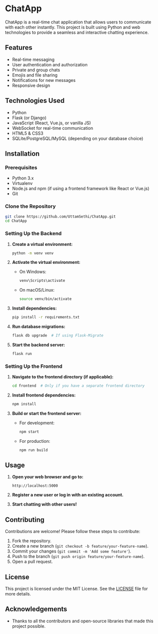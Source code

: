 

# ChatApp

ChatApp is a real-time chat application that allows users to communicate with each other instantly. This project is built using Python and web technologies to provide a seamless and interactive chatting experience.

## Features

- Real-time messaging
- User authentication and authorization
- Private and group chats
- Emojis and file sharing
- Notifications for new messages
- Responsive design

## Technologies Used

- Python
- Flask (or Django)
- JavaScript (React, Vue.js, or vanilla JS)
- WebSocket for real-time communication
- HTML5 & CSS3
- SQLite/PostgreSQL/MySQL (depending on your database choice)

## Installation

### Prerequisites

- Python 3.x
- Virtualenv
- Node.js and npm (if using a frontend framework like React or Vue.js)
- Git

### Clone the Repository

```bash
git clone https://github.com/UttamSethi/ChatApp.git
cd ChatApp
```

### Setting Up the Backend

1. **Create a virtual environment:**

   ```bash
   python -m venv venv
   ```

2. **Activate the virtual environment:**

   - On Windows:
     ```bash
     venv\Scripts\activate
     ```
   - On macOS/Linux:
     ```bash
     source venv/bin/activate
     ```

3. **Install dependencies:**

   ```bash
   pip install -r requirements.txt
   ```

4. **Run database migrations:**

   ```bash
   flask db upgrade  # If using Flask-Migrate
   ```

5. **Start the backend server:**

   ```bash
   flask run
   ```

### Setting Up the Frontend

1. **Navigate to the frontend directory (if applicable):**

   ```bash
   cd frontend  # Only if you have a separate frontend directory
   ```

2. **Install frontend dependencies:**

   ```bash
   npm install
   ```

3. **Build or start the frontend server:**

   - For development:
     ```bash
     npm start
     ```
   - For production:
     ```bash
     npm run build
     ```

## Usage

1. **Open your web browser and go to:**

   ```
   http://localhost:5000
   ```

2. **Register a new user or log in with an existing account.**

3. **Start chatting with other users!**

## Contributing

Contributions are welcome! Please follow these steps to contribute:

1. Fork the repository.
2. Create a new branch (`git checkout -b feature/your-feature-name`).
3. Commit your changes (`git commit -m 'Add some feature'`).
4. Push to the branch (`git push origin feature/your-feature-name`).
5. Open a pull request.

## License

This project is licensed under the MIT License. See the [LICENSE](LICENSE) file for more details.

## Acknowledgements

- Thanks to all the contributors and open-source libraries that made this project possible.
